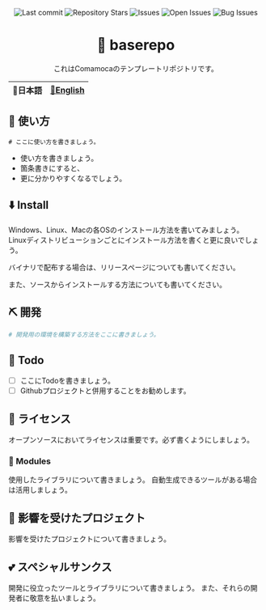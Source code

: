 <div align="center">

![Last commit](https://img.shields.io/github/last-commit/Comamoca/baserepo?style=flat-square)
![Repository Stars](https://img.shields.io/github/stars/Comamoca/baserepo?style=flat-square)
![Issues](https://img.shields.io/github/issues/Comamoca/baserepo?style=flat-square)
![Open Issues](https://img.shields.io/github/issues-raw/Comamoca/baserepo?style=flat-square)
![Bug Issues](https://img.shields.io/github/issues/Comamoca/baserepo/bug?style=flat-square)

# 🦊 baserepo


これはComamocaのテンプレートリポジトリです。

</div>

<table>
  <thead>
    <tr>
      <th style="text-align:center">🍡日本語</th>
      <th style="text-align:center"><a href="README.md">🍔English</a></th>
    </tr>
  </thead>
</table>

<div align="center">

</div>

## 🚀 使い方

```
# ここに使い方を書きましょう。
```

- 使い方を書きましょう。
- 箇条書きにすると、
- 更に分かりやすくなるでしょう。

## ⬇️  Install

Windows、Linux、Macの各OSのインストール方法を書いてみましょう。
Linuxディストリビューションごとにインストール方法を書くと更に良いでしょう。

バイナリで配布する場合は、リリースページについても書いてください。

また、ソースからインストールする方法についても書いてください。

## ⛏️   開発

```sh
# 開発用の環境を構築する方法をここに書きましょう。
```
## 📝 Todo

- [ ] ここにTodoを書きましょう。
- [ ] Githubプロジェクトと併用することをお勧めします。

## 📜 ライセンス

オープンソースにおいてライセンスは重要です。必ず書くようにしましょう。

### 🧩 Modules

使用したライブラリについて書きましょう。
自動生成できるツールがある場合は活用しましょう。

## 👏 影響を受けたプロジェクト

影響を受けたプロジェクトについて書きましょう。

## 💕 スペシャルサンクス

開発に役立ったツールとライブラリについて書きましょう。
また、それらの開発者に敬意を払いましょう。
